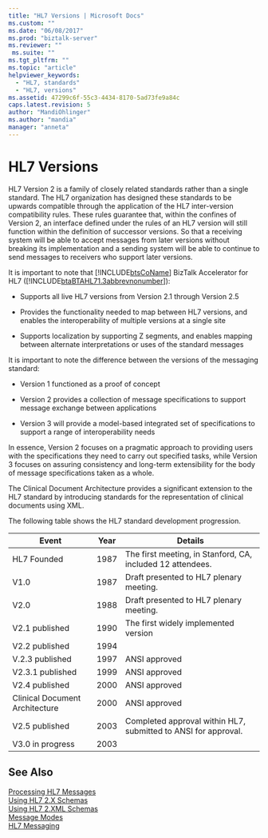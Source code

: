 ```yaml
---
title: "HL7 Versions | Microsoft Docs"
ms.custom: ""
ms.date: "06/08/2017"
ms.prod: "biztalk-server"
ms.reviewer: ""
 ms.suite: ""
ms.tgt_pltfrm: ""
ms.topic: "article"
helpviewer_keywords: 
  - "HL7, standards"
  - "HL7, versions"
ms.assetid: 47299c6f-55c3-4434-8170-5ad73fe9a84c
caps.latest.revision: 5
author: "MandiOhlinger"
ms.author: "mandia"
manager: "anneta"
---
```

# HL7 Versions
HL7 Version 2 is a family of closely related standards rather than a single standard. The HL7 organization has designed these standards to be upwards compatible through the application of the HL7 inter-version compatibility rules. These rules guarantee that, within the confines of Version 2, an interface defined under the rules of an HL7 version will still function within the definition of successor versions. So that a receiving system will be able to accept messages from later versions without breaking its implementation and a sending system will be able to continue to send messages to receivers who support later versions.  
  
 It is important to note that [!INCLUDE[btsCoName](../../includes/btsconame-md.md)] BizTalk Accelerator for HL7 ([!INCLUDE[btaBTAHL71.3abbrevnonumber](../../includes/btabtahl71-3abbrevnonumber-md.md)]):  
  
-   Supports all live HL7 versions from Version 2.1 through Version 2.5  
  
-   Provides the functionality needed to map between HL7 versions, and enables the interoperability of multiple versions at a single site  
  
-   Supports localization by supporting Z segments, and enables mapping between alternate interpretations or uses of the standard messages  
  
 It is important to note the difference between the versions of the messaging standard:  
  
-   Version 1 functioned as a proof of concept  
  
-   Version 2 provides a collection of message specifications to support message exchange between applications  
  
-   Version 3 will provide a model-based integrated set of specifications to support a range of interoperability needs  
  
 In essence, Version 2 focuses on a pragmatic approach to providing users with the specifications they need to carry out specified tasks, while Version 3 focuses on assuring consistency and long-term extensibility for the body of message specifications taken as a whole.  
  
 The Clinical Document Architecture provides a significant extension to the HL7 standard by introducing standards for the representation of clinical documents using XML.  
  
 The following table shows the HL7 standard development progression.  
  
|Event|Year|Details|  
|-----------|----------|-------------|  
|HL7 Founded|1987|The first meeting, in Stanford, CA, included 12 attendees.|  
|V1.0|1987|Draft presented to HL7 plenary meeting.|  
|V2.0|1988|Draft presented to HL7 plenary meeting.|  
|V2.1 published|1990|The first widely implemented version|  
|V2.2 published|1994||  
|V.2.3 published|1997|ANSI approved|  
|V2.3.1 published|1999|ANSI approved|  
|V2.4 published|2000|ANSI approved|  
|Clinical Document Architecture|2000|ANSI approved|  
|V2.5 published|2003|Completed approval within HL7, submitted to ANSI for approval.|  
|V3.0 in progress|2003||  
  
## See Also  
 [Processing HL7 Messages](../../adapters-and-accelerators/accelerator-hl7/processing-hl7-messages.md)   
 [Using HL7 2.X Schemas](../../adapters-and-accelerators/accelerator-hl7/using-hl7-2-x-schemas.md)   
 [Using HL7 2.XML Schemas](../../adapters-and-accelerators/accelerator-hl7/using-hl7-2-xml-schemas.md)   
 [Message Modes](../../adapters-and-accelerators/accelerator-hl7/message-modes.md)   
 [HL7 Messaging](../../adapters-and-accelerators/accelerator-hl7/hl7-messaging.md)